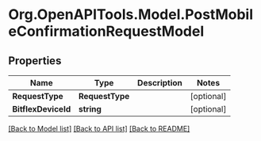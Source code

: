 # Org.OpenAPITools.Model.PostMobileConfirmationRequestModel
## Properties

Name | Type | Description | Notes
------------ | ------------- | ------------- | -------------
**RequestType** | **RequestType** |  | [optional] 
**BitflexDeviceId** | **string** |  | [optional] 

[[Back to Model list]](../README.md#documentation-for-models) [[Back to API list]](../README.md#documentation-for-api-endpoints) [[Back to README]](../README.md)

